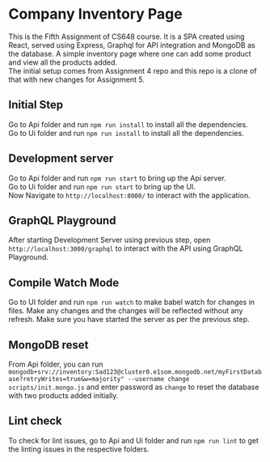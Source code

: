 # Company Inventory Page

This is the Fifth Assignment of CS648 course. It is a SPA created using React, served using Express, Graphql for API integration and MongoDB as the database. A simple inventory page where one can add some product and view all the products added.\
The initial setup comes from Assignment 4 repo and this repo is a clone of that with new changes for Assignment 5.

## Initial Step

Go to Api folder and run `npm run install` to install all the dependencies.\
Go to Ui folder and run `npm run install` to install all the dependencies.

## Development server

Go to Api folder and run `npm run start` to bring up the Api server.\
Go to Ui folder and run `npm run start` to bring up the UI.\
Now Navigate to `http://localhost:8000/` to interact with the application.

## GraphQL Playground

After starting Development Server using previous step, open `http://localhost:3000/graphql` to interact with the API using GraphQL Playground.

## Compile Watch Mode

Go to UI folder and run `npm run watch` to make babel watch for changes in files. Make any changes and the changes will be reflected without any refresh. Make sure you have started the server as per the previous step.

## MongoDB reset

From Api folder, you can run `mongodb+srv://inventory:Sad123@cluster0.e1som.mongodb.net/myFirstDatabase?retryWrites=true&w=majority" --username change scripts/init.mongo.js` and enter password as `change` to reset the database with two products added initially.

## Lint check

To check for lint issues, go to Api and Ui folder and run `npm run lint` to get the linting issues in the respective folders.
